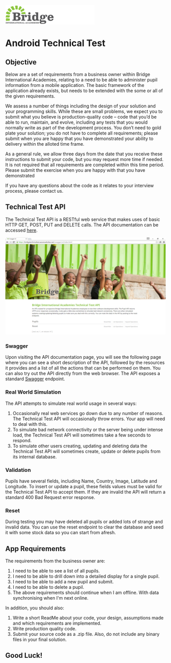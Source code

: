 ![Bridge International Academies Logo](BannerLogo280x60.png)

# Android Technical Test

## Objective

Below are a set of requirements from a business owner within Bridge International Academies, relating to a need to be able to administer pupil information from a mobile application.  The basic framework of the application already exists, but needs to be extended with the some or all of the given requirements.

We assess a number of things including the design of your solution and your programming skills. While these are small problems, we expect you to submit what you believe is production-quality code – code that you’d be able to run, maintain, and evolve, including any tests that you would normally write as part of the development process. You don’t need to gold plate your solution; you do not have to complete all requirements; please submit when you are happy that you have demonstrated your ability to delivery within the alloted time frame.

As a general rule, we allow three days from the date that you receive these instructions to submit your code, but you may request more time if needed. It is not required that all requirements are completed within this time period.  Please submit the exercise when you are happy with that you have demonstrated 

If you have any questions about the code as it relates to your interview process, please contact us.


## Technical Test API

The Technical Test API is a RESTful web service that makes uses of basic HTTP GET, POST, PUT and DELETE calls. The API documentation can be accessed [here](https://androidtechnicaltestapi-test.bridgeinternationalacademies.com/swagger/index.html).

![Technical Test API](TechnicalTestAPI.png)

### Swagger

Upon visiting the API documentation page, you will see the following page where you can see a short description of the API, followed by the resources it provides and a list of all the actions that can be performed on them. You can also try out the API directly from the web browser. The API exposes a standard [Swagger](http://swagger.io/) endpoint.

### Real World Simulation

The API attempts to simulate real world usage in several ways:

1. Occasionally real web services go down due to any number of reasons. The Technical Test API will occasionally throw errors. Your app will need to deal with this.
2. To simulate bad network connectivity or the server being under intense load, the Technical Test API will sometimes take a few seconds to respond.
3. To simulate other users creating, updating and deleting data the Technical Test API will sometimes create, update or delete pupils from its internal database.

### Validation

Pupils have several fields, including Name, Country, Image, Latitude and Longitude. To insert or update a pupil, these fields values must be valid for the Technical Test API to accept them. If they are invalid the API will return a standard 400 Bad Request error response.

### Reset

During testing you may have deleted all pupils or added lots of strange and invalid data. You can use the reset endpoint to clear the database and seed it with some stock data so you can start from afresh.

## App Requirements

The requirements from the business owner are:

1. I need to be able to see a list of all pupils.
2. I need to be able to drill down into a detailed display for a single pupil.
3. I need to be able to add a new pupil and submit.
4. I need to be able to delete a pupil.
5. The above requirements should continue when I am offline.  With data synchronising when I'm next online.

In addition, you should also:

1. Write a short ReadMe about your code, your design, assumptions made and which requirements are implemented.
2. Write production quality code.
3. Submit your source code as a .zip file. Also, do not include any binary files in your final solution.

## Good Luck!
